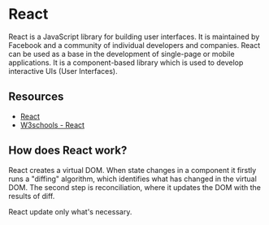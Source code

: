 # React

React is a JavaScript library for building user interfaces. It is maintained by Facebook and a community of individual developers and companies. React can be used as a base in the development of single-page or mobile applications. It is a component-based library which is used to develop interactive UIs (User Interfaces).

## Resources

- [React](https://reactjs.org/)
- [W3schools - React](https://www.w3schools.com/react/default.asp)

## How does React work?

React creates a virtual DOM. When state changes in a component it firstly runs a "diffing" algorithm, which identifies what has changed in the virtual DOM. The second step is reconciliation, where it updates the DOM with the results of diff.

React update only what's necessary.

